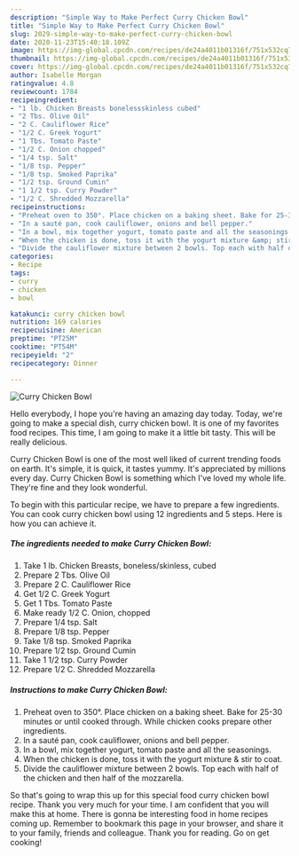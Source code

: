 ```yaml
---
description: "Simple Way to Make Perfect Curry Chicken Bowl"
title: "Simple Way to Make Perfect Curry Chicken Bowl"
slug: 2029-simple-way-to-make-perfect-curry-chicken-bowl
date: 2020-11-23T15:40:18.109Z
image: https://img-global.cpcdn.com/recipes/de24a4011b01316f/751x532cq70/curry-chicken-bowl-recipe-main-photo.jpg
thumbnail: https://img-global.cpcdn.com/recipes/de24a4011b01316f/751x532cq70/curry-chicken-bowl-recipe-main-photo.jpg
cover: https://img-global.cpcdn.com/recipes/de24a4011b01316f/751x532cq70/curry-chicken-bowl-recipe-main-photo.jpg
author: Isabelle Morgan
ratingvalue: 4.8
reviewcount: 1784
recipeingredient:
- "1 lb. Chicken Breasts bonelessskinless cubed"
- "2 Tbs. Olive Oil"
- "2 C. Cauliflower Rice"
- "1/2 C. Greek Yogurt"
- "1 Tbs. Tomato Paste"
- "1/2 C. Onion chopped"
- "1/4 tsp. Salt"
- "1/8 tsp. Pepper"
- "1/8 tsp. Smoked Paprika"
- "1/2 tsp. Ground Cumin"
- "1 1/2 tsp. Curry Powder"
- "1/2 C. Shredded Mozzarella"
recipeinstructions:
- "Preheat oven to 350°. Place chicken on a baking sheet. Bake for 25-30 minutes or until cooked through. While chicken cooks prepare other ingredients."
- "In a sauté pan, cook cauliflower, onions and bell pepper."
- "In a bowl, mix together yogurt, tomato paste and all the seasonings."
- "When the chicken is done, toss it with the yogurt mixture &amp; stir to coat."
- "Divide the cauliflower mixture between 2 bowls. Top each with half of the chicken and then half of the mozzarella."
categories:
- Recipe
tags:
- curry
- chicken
- bowl

katakunci: curry chicken bowl 
nutrition: 169 calories
recipecuisine: American
preptime: "PT25M"
cooktime: "PT54M"
recipeyield: "2"
recipecategory: Dinner

---
```



![Curry Chicken Bowl](https://img-global.cpcdn.com/recipes/de24a4011b01316f/751x532cq70/curry-chicken-bowl-recipe-main-photo.jpg)

Hello everybody, I hope you're having an amazing day today. Today, we're going to make a special dish, curry chicken bowl. It is one of my favorites food recipes. This time, I am going to make it a little bit tasty. This will be really delicious.

Curry Chicken Bowl is one of the most well liked of current trending foods on earth. It's simple, it is quick, it tastes yummy. It's appreciated by millions every day. Curry Chicken Bowl is something which I've loved my whole life. They're fine and they look wonderful.




To begin with this particular recipe, we have to prepare a few ingredients. You can cook curry chicken bowl using 12 ingredients and 5 steps. Here is how you can achieve it.

<!--inarticleads1-->

##### The ingredients needed to make Curry Chicken Bowl:

1. Take 1 lb. Chicken Breasts, boneless/skinless, cubed
1. Prepare 2 Tbs. Olive Oil
1. Prepare 2 C. Cauliflower Rice
1. Get 1/2 C. Greek Yogurt
1. Get 1 Tbs. Tomato Paste
1. Make ready 1/2 C. Onion, chopped
1. Prepare 1/4 tsp. Salt
1. Prepare 1/8 tsp. Pepper
1. Take 1/8 tsp. Smoked Paprika
1. Prepare 1/2 tsp. Ground Cumin
1. Take 1 1/2 tsp. Curry Powder
1. Prepare 1/2 C. Shredded Mozzarella




<!--inarticleads2-->

##### Instructions to make Curry Chicken Bowl:

1. Preheat oven to 350°. Place chicken on a baking sheet. Bake for 25-30 minutes or until cooked through. While chicken cooks prepare other ingredients.
1. In a sauté pan, cook cauliflower, onions and bell pepper.
1. In a bowl, mix together yogurt, tomato paste and all the seasonings.
1. When the chicken is done, toss it with the yogurt mixture &amp; stir to coat.
1. Divide the cauliflower mixture between 2 bowls. Top each with half of the chicken and then half of the mozzarella.




So that's going to wrap this up for this special food curry chicken bowl recipe. Thank you very much for your time. I am confident that you will make this at home. There is gonna be interesting food in home recipes coming up. Remember to bookmark this page in your browser, and share it to your family, friends and colleague. Thank you for reading. Go on get cooking!

